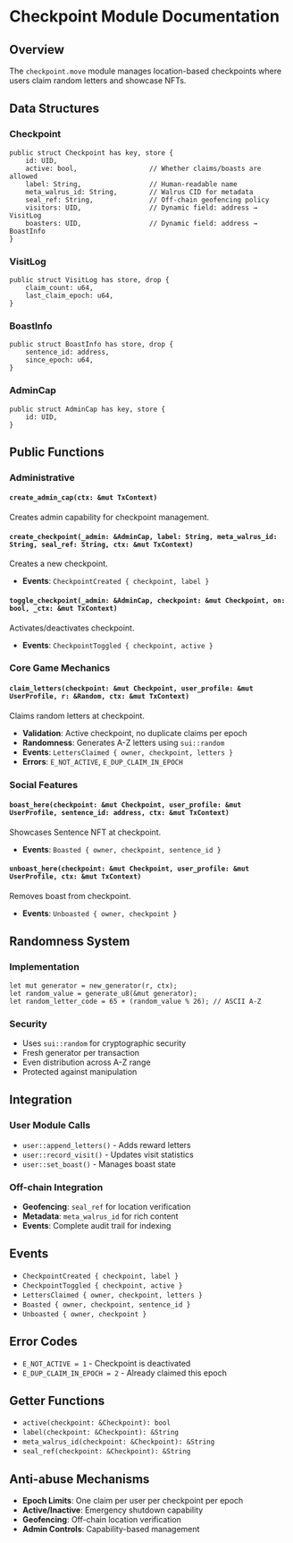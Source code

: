 # Checkpoint Module Documentation

## Overview
The `checkpoint.move` module manages location-based checkpoints where users claim random letters and showcase NFTs.

## Data Structures

### Checkpoint
```move
public struct Checkpoint has key, store {
    id: UID,
    active: bool,                  // Whether claims/boasts are allowed
    label: String,                 // Human-readable name
    meta_walrus_id: String,        // Walrus CID for metadata
    seal_ref: String,              // Off-chain geofencing policy
    visitors: UID,                 // Dynamic field: address → VisitLog
    boasters: UID,                 // Dynamic field: address → BoastInfo
}
```

### VisitLog
```move
public struct VisitLog has store, drop {
    claim_count: u64,
    last_claim_epoch: u64,
}
```

### BoastInfo
```move
public struct BoastInfo has store, drop {
    sentence_id: address,
    since_epoch: u64,
}
```

### AdminCap
```move
public struct AdminCap has key, store {
    id: UID,
}
```

## Public Functions

### Administrative

#### `create_admin_cap(ctx: &mut TxContext)`
Creates admin capability for checkpoint management.

#### `create_checkpoint(_admin: &AdminCap, label: String, meta_walrus_id: String, seal_ref: String, ctx: &mut TxContext)`
Creates a new checkpoint.
- **Events**: `CheckpointCreated { checkpoint, label }`

#### `toggle_checkpoint(_admin: &AdminCap, checkpoint: &mut Checkpoint, on: bool, _ctx: &mut TxContext)`
Activates/deactivates checkpoint.
- **Events**: `CheckpointToggled { checkpoint, active }`

### Core Game Mechanics

#### `claim_letters(checkpoint: &mut Checkpoint, user_profile: &mut UserProfile, r: &Random, ctx: &mut TxContext)`
Claims random letters at checkpoint.
- **Validation**: Active checkpoint, no duplicate claims per epoch
- **Randomness**: Generates A-Z letters using `sui::random`
- **Events**: `LettersClaimed { owner, checkpoint, letters }`
- **Errors**: `E_NOT_ACTIVE`, `E_DUP_CLAIM_IN_EPOCH`

### Social Features

#### `boast_here(checkpoint: &mut Checkpoint, user_profile: &mut UserProfile, sentence_id: address, ctx: &mut TxContext)`
Showcases Sentence NFT at checkpoint.
- **Events**: `Boasted { owner, checkpoint, sentence_id }`

#### `unboast_here(checkpoint: &mut Checkpoint, user_profile: &mut UserProfile, ctx: &mut TxContext)`
Removes boast from checkpoint.
- **Events**: `Unboasted { owner, checkpoint }`

## Randomness System

### Implementation
```move
let mut generator = new_generator(r, ctx);
let random_value = generate_u8(&mut generator);
let random_letter_code = 65 + (random_value % 26); // ASCII A-Z
```

### Security
- Uses `sui::random` for cryptographic security
- Fresh generator per transaction
- Even distribution across A-Z range
- Protected against manipulation

## Integration

### User Module Calls
- `user::append_letters()` - Adds reward letters
- `user::record_visit()` - Updates visit statistics
- `user::set_boast()` - Manages boast state

### Off-chain Integration
- **Geofencing**: `seal_ref` for location verification
- **Metadata**: `meta_walrus_id` for rich content
- **Events**: Complete audit trail for indexing

## Events

- `CheckpointCreated { checkpoint, label }`
- `CheckpointToggled { checkpoint, active }`
- `LettersClaimed { owner, checkpoint, letters }`
- `Boasted { owner, checkpoint, sentence_id }`
- `Unboasted { owner, checkpoint }`

## Error Codes

- `E_NOT_ACTIVE = 1` - Checkpoint is deactivated
- `E_DUP_CLAIM_IN_EPOCH = 2` - Already claimed this epoch

## Getter Functions

- `active(checkpoint: &Checkpoint): bool`
- `label(checkpoint: &Checkpoint): &String`
- `meta_walrus_id(checkpoint: &Checkpoint): &String`
- `seal_ref(checkpoint: &Checkpoint): &String`

## Anti-abuse Mechanisms

- **Epoch Limits**: One claim per user per checkpoint per epoch
- **Active/Inactive**: Emergency shutdown capability
- **Geofencing**: Off-chain location verification
- **Admin Controls**: Capability-based management